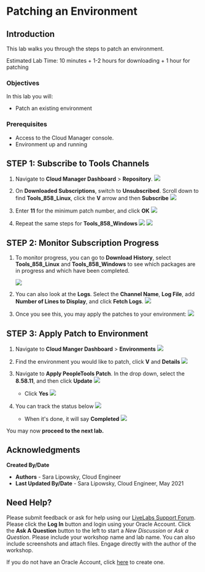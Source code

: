# Patching an Environment

## Introduction
This lab walks you through the steps to patch an environment.

Estimated Lab Time: 10 minutes + 1-2 hours for downloading + 1 hour for patching

### Objectives
In this lab you will:
* Patch an existing environment

### Prerequisites
- Access to the Cloud Manager console.
- Environment up and running

## **STEP 1**: Subscribe to Tools Channels

1.  Navigate to **Cloud Manager Dashboard** > **Repository**. 
    ![](./images/repo.png "")

2.  On **Downloaded Subscriptions**, switch to **Unsubscribed**. Scroll down to find **Tools\_858\_Linux**, click the **V** arrow and then **Subscribe**
    ![](./images/linsubscribe.png "")


3. Enter **11** for the minimum patch number, and click **OK**
    ![](./images/linpatchnum.png "")

4. Repeat the same steps for **Tools\_858\_Windows**
    ![](./images/winsubscribe.png "")
    ![](./images/winpatchnum.png "")

## **STEP 2**: Monitor Subscription Progress

1. To monitor progress, you can go to **Download History**, select **Tools\_858\_Linux** and **Tools\_858\_Windows** to see which packages are in progress and which have been completed.

    ![](./images/patchlist.png "")
2. You can also look at the **Logs**. Select the **Channel Name**, **Log File**, add **Number of Lines to Display**, and click **Fetch Logs**.
    ![](./images/logs.png "")

3. Once you see this, you may apply the patches to your environment:
    ![](./images/858done.png "")

## **STEP 3**: Apply Patch to Environment

1. Navigate to **Cloud Manger Dashboard** > **Environments**
    ![](./images/env.png "")
2. Find the environment you would like to patch, click **V** and **Details**
    ![](./images/details.png "")
3. Navigate to **Apply PeopleTools Patch**. In the drop down, select the **8.58.11**, and then click **Update**
    ![](./images/patch58.png "")
    - Click **Yes**
    ![](./images/yes58.png "")
4. You can track the status below 
    ![](./images/status58.png "")

    - When it's done, it will say **Completed**
    ![](./images/complete58.png "")
   
You may now **proceed to the next lab.**

## Acknowledgments

**Created By/Date**   
* **Authors** - Sara Lipowsky, Cloud Engineer
* **Last Updated By/Date** - Sara Lipowsky, Cloud Engineer, May 2021

## Need Help?
Please submit feedback or ask for help using our [LiveLabs Support Forum](https://community.oracle.com/tech/developers/categories/Migrate%20SaaS%20to%20OCI). Please click the **Log In** button and login using your Oracle Account. Click the **Ask A Question** button to the left to start a *New Discussion* or *Ask a Question*.  Please include your workshop name and lab name.  You can also include screenshots and attach files.  Engage directly with the author of the workshop.

If you do not have an Oracle Account, click [here](https://profile.oracle.com/myprofile/account/create-account.jspx) to create one.